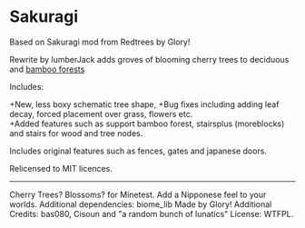 # Sakuragi
Based on Sakuragi mod from Redtrees by Glory!

Rewrite by lumberJack adds groves of blooming cherry trees to deciduous and [bamboo forests](https://github.com/kakalak-lumberJack/bamboo_forest)

Includes:

+New, less boxy schematic tree shape, 
+Bug fixes including adding leaf decay, forced placement over grass, flowers etc.  
+Added features such as support bamboo forest, stairsplus (moreblocks) and stairs for wood and tree nodes.

Includes original features such as fences, gates and japanese doors.

Relicensed to MIT licences.

------------------------------------------
Cherry Trees? Blossoms? for Minetest.
Add a Nipponese feel to your worlds.
Additional dependencies: biome_lib
Made by Glory!
Additional Credits: bas080, Cisoun and "a random bunch of lunatics"
License: WTFPL.